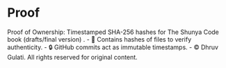 # Proof
Proof of Ownership: Timestamped SHA-256 hashes for The Shunya Code book (drafts/final version) .   - 📜 Contains hashes of files to verify authenticity.   - 🔒 GitHub commits act as immutable timestamps.   - © Dhruv Gulati. All rights reserved for original content.  
